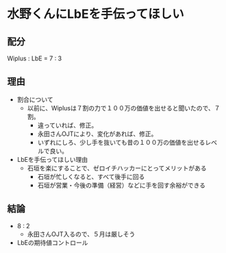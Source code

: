 # 水野くんにLbEを手伝ってほしい

## 配分
Wiplus : LbE = 7 : 3

## 理由
- 割合について
  - 以前に、Wiplusは７割の力で１００万の価値を出せると聞いたので、７割。
    - 違っていれば、修正。
    - 永田さんOJTにより、変化があれば、修正。
    - いずれにしろ、少し手を抜いても昔の１００万の価値を出せるレベルで良い。
- LbEを手伝ってほしい理由
  - 石垣を楽にすることで、ゼロイチハッカーにとってメリットがある
    - 石垣が忙しくなると、すべて後手に回る
    - 石垣が営業・今後の準備（経営）などに手を回す余裕ができる

## 結論
- 8 : 2
  - 永田さんOJT入るので、５月は厳しそう
- LbEの期待値コントロール

